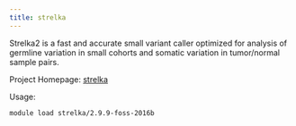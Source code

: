 ```yaml
---
title: strelka
---
```

Strelka2 is a fast and accurate small variant caller optimized for analysis of germline variation in small cohorts and somatic variation in tumor/normal sample pairs.

Project Homepage: [strelka](homepage)

Usage:
```
module load strelka/2.9.9-foss-2016b
```
